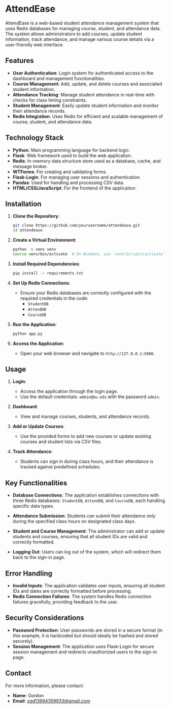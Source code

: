 # AttendEase

AttendEase is a web-based student attendance management system that uses Redis databases for managing course, student, and attendance data. The system allows administrators to add courses, update student information, track attendance, and manage various course details via a user-friendly web interface.

## Features

- **User Authentication**: Login system for authenticated access to the dashboard and management functionalities.
- **Course Management**: Add, update, and delete courses and associated student information.
- **Attendance Tracking**: Manage student attendance in real-time with checks for class timing constraints.
- **Student Management**: Easily update student information and monitor their attendance records.
- **Redis Integration**: Uses Redis for efficient and scalable management of course, student, and attendance data.

## Technology Stack

- **Python**: Main programming language for backend logic.
- **Flask**: Web framework used to build the web application.
- **Redis**: In-memory data structure store used as a database, cache, and message broker.
- **WTForms**: For creating and validating forms.
- **Flask-Login**: For managing user sessions and authentication.
- **Pandas**: Used for handling and processing CSV data.
- **HTML/CSS/JavaScript**: For the frontend of the application.

## Installation

1. **Clone the Repository**:
   ```bash
   git clone https://github.com/yourusername/attendease.git
   cd attendease
   ```

2. **Create a Virtual Environment**:
   ```bash
   python -m venv venv
   source venv/bin/activate  # On Windows, use `venv\Scripts\activate`
   ```

3. **Install Required Dependencies**:
   ```bash
   pip install -r requirements.txt
   ```

4. **Set Up Redis Connections**:
   - Ensure your Redis databases are correctly configured with the required credentials in the code:
     - `StudentDB`
     - `AttendDB`
     - `CourseDB`

5. **Run the Application**:
   ```bash
   python app.py
   ```

6. **Access the Application**:
   - Open your web browser and navigate to `http://127.0.0.1:5000`.

## Usage

1. **Login**:
   - Access the application through the login page.
   - Use the default credentials: `admin@bu.edu` with the password `admin`.

2. **Dashboard**:
   - View and manage courses, students, and attendance records.

3. **Add or Update Courses**:
   - Use the provided forms to add new courses or update existing courses and student lists via CSV files.

4. **Track Attendance**:
   - Students can sign in during class hours, and their attendance is tracked against predefined schedules.

## Key Functionalities

- **Database Connections**: The application establishes connections with three Redis databases: `StudentDB`, `AttendDB`, and `CourseDB`, each handling specific data types.
  
- **Attendance Submission**: Students can submit their attendance only during the specified class hours on designated class days.

- **Student and Course Management**: The administrator can add or update students and courses, ensuring that all student IDs are valid and correctly formatted.

- **Logging Out**: Users can log out of the system, which will redirect them back to the sign-in page.

## Error Handling

- **Invalid Inputs**: The application validates user inputs, ensuring all student IDs and dates are correctly formatted before processing.
- **Redis Connection Failures**: The system handles Redis connection failures gracefully, providing feedback to the user.

## Security Considerations

- **Password Protection**: User passwords are stored in a secure format (in this example, it is hardcoded but should ideally be hashed and stored securely).
- **Session Management**: The application uses Flask-Login for secure session management and redirects unauthorized users to the sign-in page.

## Contact

For more information, please contact:
- **Name**: Gordon
- **Email**: zgd13994359933@gmail.com
